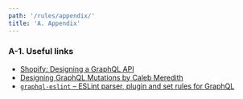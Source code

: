 ```yaml
---
path: '/rules/appendix/'
title: 'A. Appendix'
---
```


### A-1. Useful links

- [Shopify: Designing a GraphQL API](https://github.com/Shopify/graphql-design-tutorial/blob/master/TUTORIAL.md)
- [Designing GraphQL Mutations by Caleb Meredith](https://blog.apollographql.com/designing-graphql-mutations-e09de826ed97)
- [`graphql-eslint` – ESLint parser, plugin and set rules for GraphQL](https://github.com/dotansimha/graphql-eslint)

